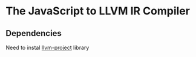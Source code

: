 # The JavaScript to LLVM IR Compiler

## Dependencies

Need to instal [llvm-project](https://github.com/llvm/llvm-project) library
